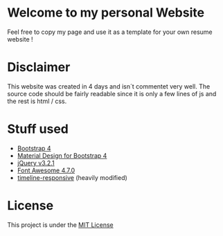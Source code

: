 # Welcome to my personal Website

Feel free to copy my page and use it as a template for your own resume website !

# Disclaimer

This website was created in 4 days and isn´t commentet very well. The source code should be fairly readable since it is only a few lines of js and the rest is html / css.

#  Stuff used

* [Bootstrap 4](https://v4-alpha.getbootstrap.com/)
* [Material Design for Bootstrap 4](https://mdbootstrap.com/)
* [jQuery v3.2.1](https://jquery.com/)
* [Font Awesome 4.7.0](http://fontawesome.io/)
* [timeline-responsive](https://bootsnipp.com/snippets/featured/timeline-responsive) (heavily modified)

# License

This project is under the [MIT License](https://github.com/BitPhinix/BitPhinix.GitHub.io/blob/master/LICENSE)
